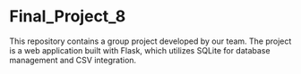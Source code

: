 # Final_Project_8
This repository contains a group project developed by our team. The project is a web application built with Flask, which utilizes SQLite for database management and CSV integration.
